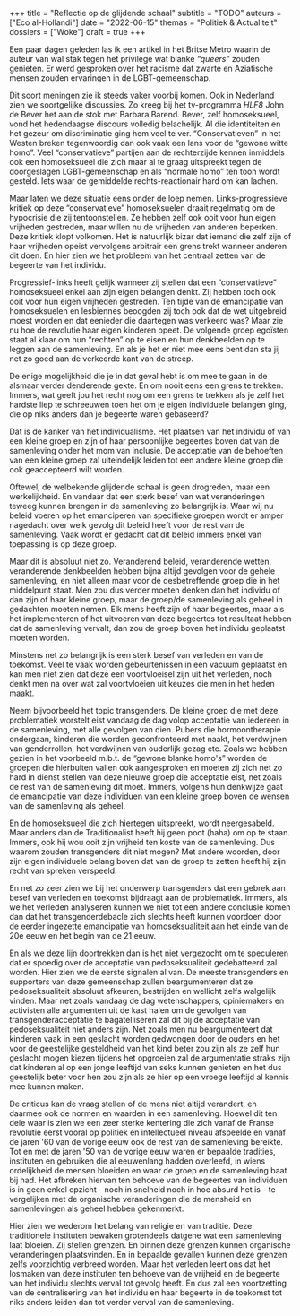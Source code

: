 +++
title    = "Reflectie op de glijdende schaal"
subtitle = "TODO"
auteurs  = ["Eco al-Hollandi"]
date     = "2022-06-15"
themas   = "Politiek & Actualiteit"
dossiers = ["Woke"]
draft = true
+++


Een paar dagen geleden las ik een artikel in het Britse Metro waarin de auteur van wal stak tegen het privilege wat blanke _“queers”_ zouden genieten. Er werd gesproken over het racisme dat zwarte en Aziatische mensen zouden ervaringen in de LGBT-gemeenschap.

Dit soort meningen zie ik steeds vaker voorbij komen. Ook in Nederland zien we soortgelijke discussies. Zo kreeg bij het tv-programma _HLF8_ John de Bever het aan de stok met Barbara Barend. Bever, zelf homoseksueel, vond het hedendaagse discours volledig belachelijk. 
Al die identiteiten en het gezeur om discriminatie ging hem veel te ver. “Conservatieven” in het Westen breken tegenwoordig dan ook vaak een lans voor de “gewone witte homo”. Veel “conservatieve” partijen aan de rechterzijde kennen inmiddels ook een homoseksueel die zich maar al te graag uitspreekt tegen de doorgeslagen LGBT-gemeenschap en als “normale homo” ten toon wordt gesteld. Iets waar de gemiddelde rechts-reactionair hard om kan lachen.

Maar laten we deze situatie eens onder de loep nemen. Links-progressieve kritiek op deze “conservatieve” homoseksuelen draait regelmatig om de hypocrisie die zij tentoonstellen. Ze hebben zelf ook ooit voor hun eigen vrijheden gestreden, maar willen nu de vrijheden van anderen beperken. Deze kritiek klopt volkomen. Het is natuurlijk bizar dat iemand die zelf zijn of haar vrijheden opeist vervolgens arbitrair een grens trekt wanneer anderen dit doen. En hier zien we het probleem van het centraal zetten van de begeerte van het individu.

Progressief-links heeft gelijk wanneer zij stellen dat een “conservatieve” homoseksueel enkel aan zijn eigen belangen denkt. Zij hebben toch ook ooit voor hun eigen vrijheden gestreden. Ten tijde van de emancipatie van homoseksuelen en lesbiennes beoogden zij toch ook dat de wet uitgebreid moest worden en dat eenieder die daartegen was verkeerd was?
Maar zie nu hoe de revolutie haar eigen kinderen opeet. De volgende groep egoïsten staat al klaar om hun “rechten” op te eisen en hun denkbeelden op te leggen aan de samenleving. En als je het er niet mee eens bent dan sta jij net zo goed aan de verkeerde kant van de streep.

De enige mogelijkheid die je in dat geval hebt is om mee te gaan in de alsmaar verder denderende gekte. En om nooit eens een grens te trekken. Immers, wat geeft jou het recht nog om een grens te trekken als je zelf het hardste liep te schreeuwen toen het om je eigen individuele belangen ging, die op niks anders dan je begeerte waren gebaseerd?

Dat is de kanker van het individualisme. Het plaatsen van het individu of van een kleine groep en zijn of haar persoonlijke begeertes boven dat van de samenleving onder het mom van inclusie. De acceptatie van de behoeften van een kleine groep zal uiteindelijk leiden tot een andere kleine groep die ook geaccepteerd wilt worden. 

Oftewel, de welbekende glijdende schaal is geen drogreden, maar een werkelijkheid. En vandaar dat een sterk besef van wat veranderingen teweeg kunnen brengen in de samenleving zo belangrijk is. Waar wij nu beleid voeren op het emanciperen van specifieke groepen wordt er amper nagedacht over welk gevolg dit beleid heeft voor de rest van de samenleving. Vaak wordt er gedacht dat dit beleid immers enkel van toepassing is op deze groep.

Maar dit is absoluut niet zo. Veranderend beleid, veranderende wetten, veranderende denkbeelden hebben bijna altijd gevolgen voor de gehele samenleving, en niet alleen maar voor de desbetreffende groep die in het middelpunt staat. Men zou dus verder moeten denken dan het individu of dan zijn of haar kleine groep, maar de groep/de samenleving als geheel in gedachten moeten nemen. Elk mens heeft zijn of haar begeertes, maar als het implementeren of het uitvoeren van deze begeertes tot resultaat hebben dat de samenleving vervalt, dan zou de groep boven het individu geplaatst moeten worden. 

Minstens net zo belangrijk is een sterk besef van verleden en van de toekomst. Veel te vaak worden gebeurtenissen in een vacuum geplaatst en kan men niet zien dat deze een voortvloeisel zijn uit het verleden, noch denkt men na over wat zal voortvloeien uit keuzes die men in het heden maakt. 

Neem bijvoorbeeld het topic transgenders. De kleine groep die met deze problematiek worstelt eist vandaag de dag volop acceptatie van iedereen in de samenleving, met alle gevolgen van dien. Pubers die hormoontherapie ondergaan, kinderen die worden geconfronteerd met naakt, het verdwijnen van genderrollen, het verdwijnen van ouderlijk gezag etc. Zoals we hebben gezien in het voorbeeld m.b.t.  de “gewone blanke homo's” worden de groepen die hierbuiten vallen ook aangesproken en moeten zij zich net zo hard in dienst stellen van deze nieuwe groep die acceptatie eist, net zoals de rest van de samenleving dit moet. Immers, volgens hun denkwijze gaat de emancipatie van deze individuen van een kleine groep boven de wensen van de samenleving als geheel.  

En de homoseksueel die zich hiertegen uitspreekt, wordt neergesabeld. Maar anders dan de Traditionalist heeft hij geen poot (haha) om op te staan. Immers, ook hij wou ooit zijn vrijheid ten koste van de samenleving. Dus waarom zouden transgenders dit niet mogen? Met andere woorden, door zijn eigen individuele belang boven dat van de groep te zetten heeft hij zijn recht van spreken verspeeld. 

En net zo zeer zien we bij het onderwerp transgenders dat een gebrek aan besef van verleden en toekomst bijdraagt aan de problematiek. Immers, als we het verleden analyseren kunnen we niet tot een andere conclusie komen dan dat het transgenderdebacle zich slechts heeft kunnen voordoen door de eerder ingezette emancipatie van homoseksualiteit aan het einde van de 20e eeuw en het begin van de 21 eeuw.  

En als we deze lijn doortrekken dan is het niet vergezocht om te speculeren dat er spoedig over de acceptatie van pedoseksualiteit gedebatteerd zal worden. Hier zien we de eerste signalen al van. De meeste transgenders en supporters van deze gemeenschap zullen beargumenteren dat ze pedoseksualiteit absoluut afkeuren, bestrijden en wellicht zelfs walgelijk vinden. Maar net zoals vandaag de dag wetenschappers, opiniemakers en activisten alle argumenten uit de kast halen om de gevolgen van transgenderacceptatie te bagatelliseren zal dit bij de acceptatie van pedoseksualiteit niet anders zijn. Net zoals men nu beargumenteert dat kinderen vaak in een geslacht worden gedwongen door de ouders en het voor de geestelijke gesteldheid van het kind beter zou zijn als ze zelf hun geslacht mogen kiezen tijdens het opgroeien zal de argumentatie straks zijn dat kinderen al op een jonge leeftijd van seks kunnen genieten en het dus geestelijk beter voor hen zou zijn als ze hier op een vroege leeftijd al kennis mee kunnen maken. 

De criticus kan de vraag stellen of de mens niet altijd verandert, en daarmee ook de normen en waarden in een samenleving. Hoewel dit ten dele waar is zien we een zeer sterke kentering die zich vanaf de Franse revolutie eerst vooral op politiek en intellectueel niveau afspeelde en vanaf de jaren '60 van de vorige eeuw ook de rest van de samenleving bereikte. Tot en met de jaren '50 van de vorige eeuw waren er bepaalde tradities, instituten en gebruiken die al eeuwenlang hadden overleefd, in wiens ordelijkheid de mensen bloeiden en waar de groep en de samenleving baat bij had. Het afbreken hiervan ten behoeve van de begeertes van individuen is in geen enkel opzicht - noch in snelheid noch in hoe absurd het is - te vergelijken met de organische veranderingen die de mensheid en samenlevingen als geheel hebben gekenmerkt.  

Hier zien we wederom het belang van religie en van traditie. Deze traditionele instituten bewaken grotendeels datgene wat een samenleving laat bloeien. Zij stellen grenzen. En binnen deze grenzen kunnen organische veranderingen plaatsvinden. En in bepaalde gevallen kunnen deze grenzen zelfs voorzichtig verbreed worden. Maar het verleden leert ons dat het losmaken van deze instituten ten behoeve van de vrijheid en de begeerte van het individu slechts verval tot gevolg heeft. En dus zal een voortzetting van de centralisering van het individu en haar begeerte in de toekomst tot niks anders leiden dan tot verder verval van de samenleving.
